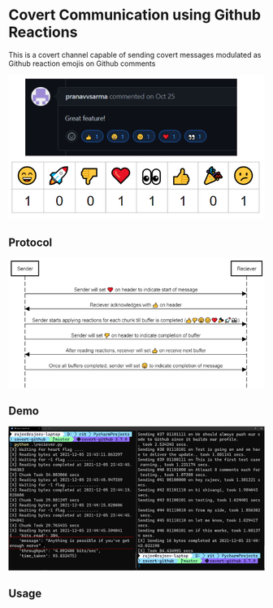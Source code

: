 # Covert Communication using Github Reactions

This is a covert channel capable of sending covert messages modulated as Github reaction emojis on Github comments

![Overview](docs/images/overview.png)

## Protocol

![Protocol Diagram](docs/images/protocol.png)

## Demo

![Protocol Diagram](docs/images/demo.png)

## Usage